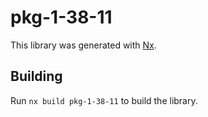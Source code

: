 # pkg-1-38-11

This library was generated with [Nx](https://nx.dev).

## Building

Run `nx build pkg-1-38-11` to build the library.
